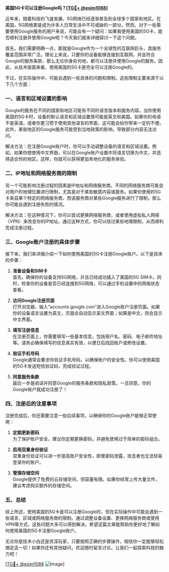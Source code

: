 **美国5G卡可以注册Google吗？[[TG💪+ @esim1088](https://t.me/s/esim1088)]**

近年来，随着科技的飞速发展，5G网络已经逐渐普及到全球多个国家和地区。在美国，5G网络更是成为许多人日常生活中不可或缺的一部分。然而，对于一些需要使用Google服务的用户来说，可能会有一个疑问：如果我使用美国的5G卡，能否顺利注册并使用Google呢？今天我们就来详细探讨一下这个问题。

首先，我们需要明确一点，那就是Google作为一个全球性的互联网巨头，其服务覆盖范围非常广泛。理论上来说，只要你的设备能够连接到互联网，并且符合Google的服务条款，那么无论你身处何地，都可以注册并使用Google的服务。因此，从技术层面来看，使用美国的5G卡是完全可以注册Google的。

不过，在实际操作中，可能会遇到一些具体的问题和限制。这些限制主要来源于以下几个方面：

### **一、语言和区域设置的影响**

Google的服务在不同的国家和地区可能有不同的语言版本和服务内容。当你使用美国的5G卡时，设备的默认语言和区域设置很可能是英文和美国。如果你的母语不是英语，或者你更习惯于使用其他语言的界面，这可能会给你带来一定的不便。此外，某些地区的Google服务可能受到当地政策的影响，导致部分内容无法访问。

解决方法：在注册Google账户时，你可以手动调整设备的语言和区域设置。例如，如果你想使用中文界面，可以在Google账户设置中将语言切换为中文，并选择适合你的地区。这样，你就可以获得更加本地化的服务体验。

### **二、IP地址和网络服务商的限制**

另一个可能影响注册过程的因素是IP地址和网络服务商。不同的网络服务商可能会对用户的地理位置进行限制，尤其是对于某些敏感内容或服务。如果你使用的5G卡来自某个特定的网络服务商，而该服务商对某些Google服务进行了限制，那么你可能会遇到注册失败的情况。

解决方法：在这种情况下，你可以尝试更换网络服务商，或者使用虚拟私人网络（VPN）来改变你的IP地址。通过这种方式，你可以绕过某些地理限制，从而顺利完成注册过程。

### **三、Google账户注册的具体步骤**

接下来，我们来详细介绍一下如何使用美国的5G卡注册Google账户。以下是具体的步骤：

1. **准备设备和SIM卡**  
   首先，确保你的设备支持5G网络，并且已经成功插入了美国的5G SIM卡。同时，检查你的设备是否已经连接到5G网络，可以通过手机设置中的网络状态查看。

2. **访问Google注册页面**  
   打开浏览器，输入“accounts.google.com”进入Google账户注册页面。如果你的设备语言设置为英文，页面会自动显示英文界面；如果是中文，则会显示中文界面。

3. **填写注册信息**  
   在注册页面上，你需要填写一些基本信息，包括用户名、密码、电子邮件地址等。请务必确保填写的信息真实有效，以便日后找回账户或修改设置。

4. **验证手机号码**  
   Google通常会要求你验证手机号码，以确保账户的安全性。你可以使用美国的5G卡发送短信验证码，完成验证过程。

5. **同意服务条款**  
   最后一步是阅读并同意Google的服务条款和隐私政策。一旦同意，你的Google账户就成功注册了！

### **四、注册后的注意事项**

注册完成后，你还需要注意一些后续事项，以确保你的Google账户能够正常使用：

1. **定期更新密码**  
   为了保护账户安全，建议你定期更换密码，并避免使用过于简单的密码组合。

2. **启用双重身份验证**  
   双重身份验证可以进一步提高账户安全性，即使密码泄露，攻击者也无法轻易登录你的账户。

3. **管理存储空间**  
   Google提供了免费的云存储空间，但容量有限。如果你经常上传大量文件，建议考虑购买额外的存储空间。

### **五、总结**

综上所述，使用美国的5G卡是可以注册Google的，但在实际操作中可能会遇到一些语言、区域或网络服务商的限制。通过调整设备设置、更换网络服务商或使用VPN等方式，这些问题大多可以得到解决。希望这篇文章能帮助你更好地了解如何使用美国的5G卡注册Google账户。

无论你是技术小白还是资深玩家，只要按照正确的步骤操作，相信你一定能够轻松搞定这一切！如果你还有其他疑问，欢迎随时留言讨论。让我们一起探索科技的魅力吧！

[[TG💪+ @esim1088](https://t.me/s/esim1088) ![Image](https://i.postimg.cc/4NQfJmqS/Snipaste-2025-05-13-00-14-12.png)]